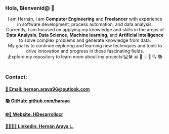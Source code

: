 ### Hola, Bienvenid@ 👋
<p style="text-align: center;">
I am Hernán, I am <strong>Computer Engineering</strong> and <strong>Freelancer</strong> with experience in software development, process automation, and data analysis. <br>
Currently, I am focused on applying my knowledge and skills in the areas of <strong>Data Analysis</strong>, <strong>Data Science</strong>, <strong>Machine learning</strong>, and <strong>Artificial Intelligence</strong> to solve complex problems and generate knowledge from data. <br>
My goal is to continue exploring and learning new techniques and tools to drive innovation and progress in these fascinating fields.
<br>¡Explore my repository to learn more about my projects!💻🛠️ 📊 🧠 💡 🚀 🔍 📚 
<br><br>
 </p>

### Contact:
<h4>
     <a href="mailto:hernan.araya96@outlook.com" style="text-align: center;">
     📧 Email: hernan.araya96@outlook.com
     </a>
</h4>
<h4>
     <a href="https://github.com/haraya" style="text-align: center;">
     📚 GitHub: github.com/haraya
     </a>
</h4>
<h4>
     <a href="https://hdesarrollocr.com/" style="text-align: center;">
     🌐🚀 Website: HDesarrollocr
     </a>
</h4>
<h4>
     <a href="https://www.linkedin.com/in/hernanarayalopez/" style="text-align: center;">
     💼🧑🏻‍💻 Linkedin: Hernán Araya L.
     </a>
</h4>



